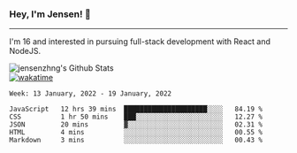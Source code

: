 ### Hey, I'm Jensen! 👋

---

I'm 16 and interested in pursuing full-stack development with React and NodeJS.

![jensenzhng's Github Stats](https://github-readme-stats.vercel.app/api?username=jensenzhng&theme=dark&show_icons=true&count_private=true)
<br />
[![wakatime](https://wakatime.com/badge/user/cbfc263d-3611-4e36-8278-8fad45fe3f62.svg)](https://wakatime.com/@cbfc263d-3611-4e36-8278-8fad45fe3f62)

<!--START_SECTION:waka-->
```text
Week: 13 January, 2022 - 19 January, 2022

JavaScript   12 hrs 39 mins  █████████████████████░░░░   84.19 % 
CSS          1 hr 50 mins    ███░░░░░░░░░░░░░░░░░░░░░░   12.27 % 
JSON         20 mins         ▓░░░░░░░░░░░░░░░░░░░░░░░░   02.31 % 
HTML         4 mins          ░░░░░░░░░░░░░░░░░░░░░░░░░   00.55 % 
Markdown     3 mins          ░░░░░░░░░░░░░░░░░░░░░░░░░   00.43 % 
```
<!--END_SECTION:waka-->
